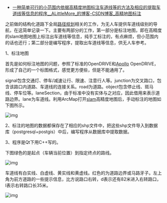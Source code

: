 - [一种简单可行的小范围内依据高精度地图标注车道线等的方法及相应的提取车道线等信息的程序__ALittleMore_的博客-CSDN博客_高精地图标注](https://blog.csdn.net/abc6781/article/details/109526847?utm_medium=distribute.pc_relevant.none-task-blog-2~default~baidujs_title~default-0-109526847-blog-118458343.pc_relevant_multi_platform_whitelistv2_ad_hc&spm=1001.2101.3001.4242.1&utm_relevant_index=3)

之前做的结构化道路下全局[路径规划](https://so.csdn.net/so/search?q=路径规划&spm=1001.2101.3001.7020)相关的工作，为无人车提供车道线级别的导航，在这简单记录一下。主要有两部分的工作，第一部分是标注地图，即在高精度的slam地图地图上标注出车道线等信息，纯手工标注的，有点麻烦，但小范围内的话也还行；第二部分是编写程序，提取出车道线等信息，供无人车参考。

1、标注地图

首先是如何标注地图的问题，参照了标准的OpenDRIVE和[Apollo](https://so.csdn.net/so/search?q=Apollo&spm=1001.2101.3001.7020) OpenDRIVE，形成了自己的一个标图格式，感觉更方便些，但是不能通用了。

signal包含交通灯、停车/减速让行、限速、注意行人等。junction为交叉路口，包含该路口内道路、车道线的连接关系。road为道路。object包含停止线、斑马线、停车位等。laneSection，由于标准中没有实体与之对应，因此借用来表示道路边界。lane为车道线。利用ArcMap打开[slam](https://so.csdn.net/so/search?q=slam&spm=1001.2101.3001.7020)高精度地图后，手动标注的地图如下图所示。

![img](https://img-blog.csdnimg.cn/20201106103659210.png?x-oss-process=image/watermark,type_ZmFuZ3poZW5naGVpdGk,shadow_10,text_aHR0cHM6Ly9ibG9nLmNzZG4ubmV0L2FiYzY3ODE=,size_16,color_FFFFFF,t_70)

 2、标注的地图的数据都保存在了相应的shp文件中，把这些shp文件导入到数据库（postgresql+postgis）中后，编写程序从数据库中提取数据。

3、程序是Qt下用C++写的。

下图绿色的是起点（车辆当前位置）到指定终点的路线。

![img](https://img-blog.csdnimg.cn/20201106103110656.png?x-oss-process=image/watermark,type_ZmFuZ3poZW5naGVpdGk,shadow_10,text_aHR0cHM6Ly9ibG9nLmNzZG4ubmV0L2FiYzY3ODE=,size_16,color_FFFFFF,t_70)

车道线有白实线、白虚线、黄实线和黄虚线。红色的为道路边界或马路牙子。左上角为前方道路的一些提示信息，比方说路口右转，d表示还有82米进入右转路口，l表示右转路口长35米。

![img](https://img-blog.csdnimg.cn/20201106103118500.png?x-oss-process=image/watermark,type_ZmFuZ3poZW5naGVpdGk,shadow_10,text_aHR0cHM6Ly9ibG9nLmNzZG4ubmV0L2FiYzY3ODE=,size_16,color_FFFFFF,t_70)
